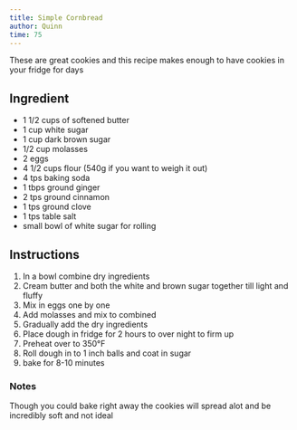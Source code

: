```yaml
---
title: Simple Cornbread
author: Quinn
time: 75
---
```


These are great cookies and this recipe makes enough to have cookies in your fridge for days

<section markdown="1">

## Ingredient

- 1 1/2 cups of softened butter
- 1 cup white sugar
- 1 cup dark brown sugar
- 1/2 cup molasses
- 2 eggs
- 4 1/2 cups flour (540g if you want to weigh it out)
- 4 tps baking soda
- 1 tbps ground ginger
- 2 tps ground cinnamon
- 1 tps ground clove
- 1 tps table salt
- small bowl of white sugar for rolling
  
</section>

## Instructions

1. In a bowl combine dry ingredients
2. Cream butter and both the white and brown sugar together till light and fluffy
3. Mix in eggs one by one
4. Add molasses and mix to combined
5. Gradually add the dry ingredients 
6. Place dough in fridge for 2 hours to over night to firm up
7. Preheat over to 350°F
8. Roll dough in to 1 inch balls and coat in sugar
9. bake for 8-10 minutes


### Notes

Though you could bake right away the cookies will spread alot and be incredibly soft and not ideal 